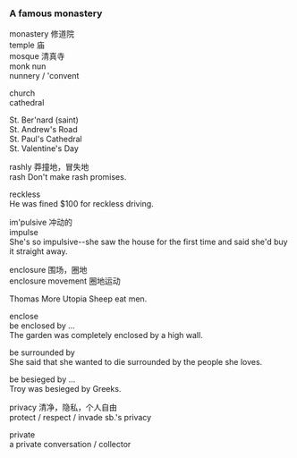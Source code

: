 ### A famous monastery  
monastery 修道院  
temple  庙  
mosque  清真寺  
monk 
nun  
nunnery / 'convent  
  
church  
cathedral  
  
St. Ber'nard (saint)  
St. Andrew's Road  
St. Paul's Cathedral  
St. Valentine's Day  
  
rashly 莽撞地，冒失地  
rash
Don't make rash promises.  
  
reckless  
He was fined $100 for reckless driving.  
  
im'pulsive  冲动的  
impulse  
She's so impulsive--she saw the house for the first time and said she'd buy it straight away.  
  
enclosure  围场，圈地  
enclosure movement  圈地运动  
  
Thomas More     Utopia  Sheep eat men.  
  
enclose  
be enclosed by ...  
The garden was completely enclosed by a high wall.  
  
be surrounded by  
She said that she wanted to die surrounded by the people she loves.  
  
be besieged by ...  
Troy was besieged by Greeks.  
  
privacy  清净，隐私，个人自由  
protect / respect / invade sb.'s privacy  
  
private  
a private conversation / collector  
